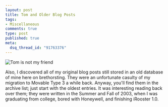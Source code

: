 ```yaml
--- 
layout: post
title: Tom and Older Blog Posts
tags: 
- Miscellaneous
comments: true
type: post
published: true
meta: 
  dsq_thread_id: "91763376"
---
```

<img src="http://www.bustedtees.com/bt/images/BT-tom-gallery_artwork_thumb-1020.jpg" alt="Tom is not my friend" />

  Also, I discovered all of my original blog posts still stored in an old database of mine here on brethorsting. They were an unfortunate casulty of my migration to Movable Type 3 a while back. Anyway, you'll find them in the archive list; just start with the oldest entries. It was interesting reading back over them; they were written in the Summer and Fall of 2003, when I was graduating from college, bored with Honeywell, and finishing iRooster 1.0.
